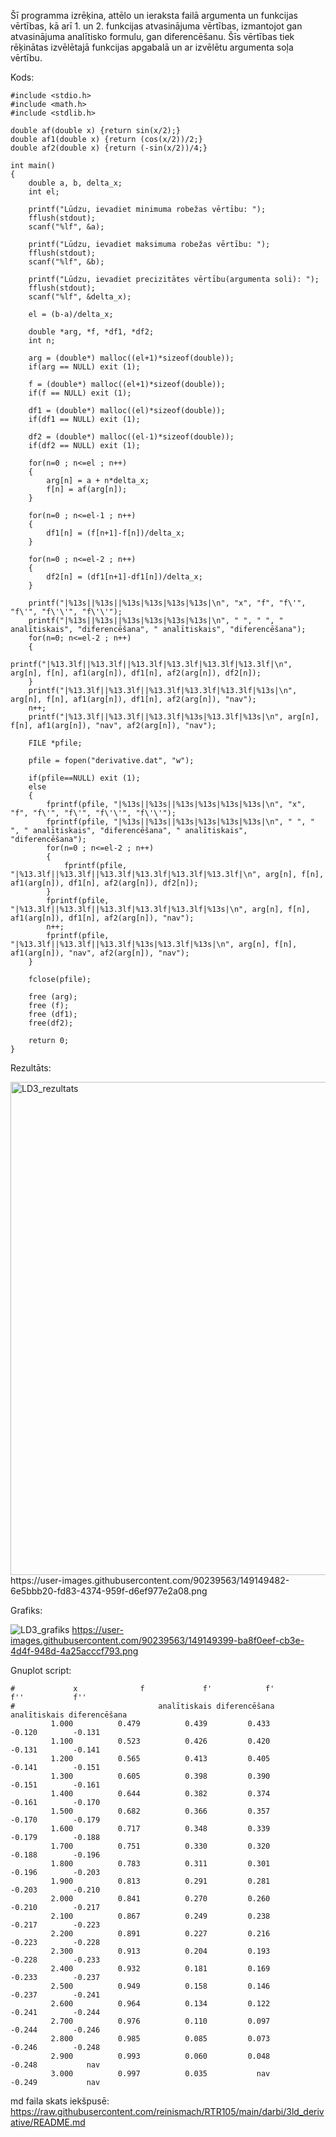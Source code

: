 Šī programma izrēķina, attēlo un ieraksta failā argumenta un funkcijas vērtības, kā arī 1. un 2. funkcijas atvasinājuma vērtības, izmantojot gan atvasinājuma analītisko formulu, gan diferencēšanu. Šīs vērtības tiek rēķinātas izvēlētajā funkcijas apgabalā un ar izvēlētu argumenta soļa vērtību.

Kods:
```
#include <stdio.h>
#include <math.h>
#include <stdlib.h>

double af(double x) {return sin(x/2);}
double af1(double x) {return (cos(x/2))/2;}
double af2(double x) {return (-sin(x/2))/4;}

int main()
{
    double a, b, delta_x;
    int el;

    printf("Lūdzu, ievadiet minimuma robežas vērtību: ");
    fflush(stdout);
    scanf("%lf", &a);

    printf("Lūdzu, ievadiet maksimuma robežas vērtību: ");
    fflush(stdout);
    scanf("%lf", &b);

    printf("Lūdzu, ievadiet precizitātes vērtību(argumenta soli): ");
    fflush(stdout);
    scanf("%lf", &delta_x);

    el = (b-a)/delta_x;

    double *arg, *f, *df1, *df2;
    int n;

    arg = (double*) malloc((el+1)*sizeof(double));
    if(arg == NULL) exit (1);

    f = (double*) malloc((el+1)*sizeof(double));
    if(f == NULL) exit (1);

    df1 = (double*) malloc((el)*sizeof(double));
    if(df1 == NULL) exit (1);

    df2 = (double*) malloc((el-1)*sizeof(double));
    if(df2 == NULL) exit (1);

    for(n=0 ; n<=el ; n++)
    {
        arg[n] = a + n*delta_x;
        f[n] = af(arg[n]);
    }

    for(n=0 ; n<=el-1 ; n++)
    {
        df1[n] = (f[n+1]-f[n])/delta_x;
    }

    for(n=0 ; n<=el-2 ; n++)
    {
        df2[n] = (df1[n+1]-df1[n])/delta_x;
    }

    printf("|%13s||%13s||%13s|%13s|%13s|%13s|\n", "x", "f", "f\'", "f\'", "f\'\'", "f\'\'");
    printf("|%13s||%13s||%13s|%13s|%13s|%13s|\n", " ", " ", " analītiskais", "diferencēšana", " analītiskais", "diferencēšana");
    for(n=0; n<=el-2 ; n++)
    {
        printf("|%13.3lf||%13.3lf||%13.3lf|%13.3lf|%13.3lf|%13.3lf|\n", arg[n], f[n], af1(arg[n]), df1[n], af2(arg[n]), df2[n]);
    }
    printf("|%13.3lf||%13.3lf||%13.3lf|%13.3lf|%13.3lf|%13s|\n", arg[n], f[n], af1(arg[n]), df1[n], af2(arg[n]), "nav");
    n++;
    printf("|%13.3lf||%13.3lf||%13.3lf|%13s|%13.3lf|%13s|\n", arg[n], f[n], af1(arg[n]), "nav", af2(arg[n]), "nav");

    FILE *pfile;

    pfile = fopen("derivative.dat", "w");

    if(pfile==NULL) exit (1);
    else
    {
        fprintf(pfile, "|%13s||%13s||%13s|%13s|%13s|%13s|\n", "x", "f", "f\'", "f\'", "f\'\'", "f\'\'");
        fprintf(pfile, "|%13s||%13s||%13s|%13s|%13s|%13s|\n", " ", " ", " analītiskais", "diferencēšana", " analītiskais", "diferencēšana");
        for(n=0 ; n<=el-2 ; n++)
        {
            fprintf(pfile, "|%13.3lf||%13.3lf||%13.3lf|%13.3lf|%13.3lf|%13.3lf|\n", arg[n], f[n], af1(arg[n]), df1[n], af2(arg[n]), df2[n]);
        }
        fprintf(pfile, "|%13.3lf||%13.3lf||%13.3lf|%13.3lf|%13.3lf|%13s|\n", arg[n], f[n], af1(arg[n]), df1[n], af2(arg[n]), "nav");
        n++;
        fprintf(pfile, "|%13.3lf||%13.3lf||%13.3lf|%13s|%13.3lf|%13s|\n", arg[n], f[n], af1(arg[n]), "nav", af2(arg[n]), "nav");
    }

    fclose(pfile);

    free (arg);
    free (f);
    free (df1);
    free(df2);

    return 0;
}
```
Rezultāts:

<img width="789" alt="LD3_rezultats" src="https://user-images.githubusercontent.com/90239563/149149482-6e5bbb20-fd83-4374-959f-d6ef977e2a08.png">
https://user-images.githubusercontent.com/90239563/149149482-6e5bbb20-fd83-4374-959f-d6ef977e2a08.png

Grafiks:

![LD3_grafiks](https://user-images.githubusercontent.com/90239563/149149399-ba8f0eef-cb3e-4d4f-948d-4a25acccf793.png)
https://user-images.githubusercontent.com/90239563/149149399-ba8f0eef-cb3e-4d4f-948d-4a25acccf793.png

Gnuplot script:
```
#             x              f             f'            f'           f''           f'' 
#                                analītiskais diferencēšana  analītiskais diferencēšana 
         1.000          0.479          0.439         0.433        -0.120        -0.131 
         1.100          0.523          0.426         0.420        -0.131        -0.141 
         1.200          0.565          0.413         0.405        -0.141        -0.151 
         1.300          0.605          0.398         0.390        -0.151        -0.161 
         1.400          0.644          0.382         0.374        -0.161        -0.170 
         1.500          0.682          0.366         0.357        -0.170        -0.179 
         1.600          0.717          0.348         0.339        -0.179        -0.188 
         1.700          0.751          0.330         0.320        -0.188        -0.196 
         1.800          0.783          0.311         0.301        -0.196        -0.203 
         1.900          0.813          0.291         0.281        -0.203        -0.210 
         2.000          0.841          0.270         0.260        -0.210        -0.217 
         2.100          0.867          0.249         0.238        -0.217        -0.223 
         2.200          0.891          0.227         0.216        -0.223        -0.228 
         2.300          0.913          0.204         0.193        -0.228        -0.233 
         2.400          0.932          0.181         0.169        -0.233        -0.237 
         2.500          0.949          0.158         0.146        -0.237        -0.241 
         2.600          0.964          0.134         0.122        -0.241        -0.244 
         2.700          0.976          0.110         0.097        -0.244        -0.246 
         2.800          0.985          0.085         0.073        -0.246        -0.248 
         2.900          0.993          0.060         0.048        -0.248           nav 
         3.000          0.997          0.035           nav        -0.249           nav 
```

md faila skats iekšpusē: https://raw.githubusercontent.com/reinismach/RTR105/main/darbi/3ld_derivative/README.md
